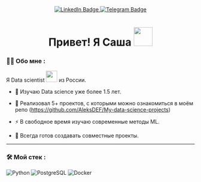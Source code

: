 <div id="badges" align="center">
  <a href="https://www.linkedin.com/in/aleks-agasiev">
    <img src="https://img.shields.io/badge/LinkedIn-blue?style=for-the-badge&logo=linkedin&logoColor=white" alt="LinkedIn Badge"/>
  </a>
  <a href="https://t.me/Taburet9" align="center">
    <img src="https://img.shields.io/badge/Telegram-blue?style=for-the-badge&logo=telegram&logoColor=white" alt="Telegram Badge"/>
  </a>


  <h1>
    Привет! Я Саша
    <img src="https://media.giphy.com/media/YbXLZ6dymH758xSEbM/giphy.gif" width="50"/>
  </h1>
</div>

### :man_technologist: Обо мне :
Я Data scientist <img src="https://media.giphy.com/media/WUlplcMpOCEmTGBtBW/giphy.gif" width="30"> из России.

- :seedling: Изучаю Data science уже более 1.5 лет.

- 🔭 Реализовал 5+ проектов, с которыми можно ознакомиться в моём репо (https://github.com/AleksDEF/My-data-science-projects)

- :zap: В свободное время изучаю современные методы ML.

-  👯 Всегда готов создавать совместные проекты.


---

### :hammer_and_wrench: Мой стек :

![Python](https://img.shields.io/badge/Python-316192?style=for-the-badge&logo=python&logoColor=yellow)
![PostgreSQL](https://img.shields.io/badge/PostgreSQL-316192?style=for-the-badge&logo=PostgreSQL&logoColor=white)
![Docker](https://img.shields.io/badge/Docker-316192?style=for-the-badge&logo=docker&logoColor=white)


<!--
**AleksDEF/AleksDEF** is a ✨ _special_ ✨ repository because its `README.md` (this file) appears on your GitHub profile.

Here are some ideas to get you started:

- 🔭 I’m currently working on ...
- 🌱 I’m currently learning ...
- 👯 I’m looking to collaborate on ...
- 🤔 I’m looking for help with ...
- 💬 Ask me about ...
- 📫 How to reach me: ...
- 😄 Pronouns: ...
- ⚡ Fun fact: ...
-->
